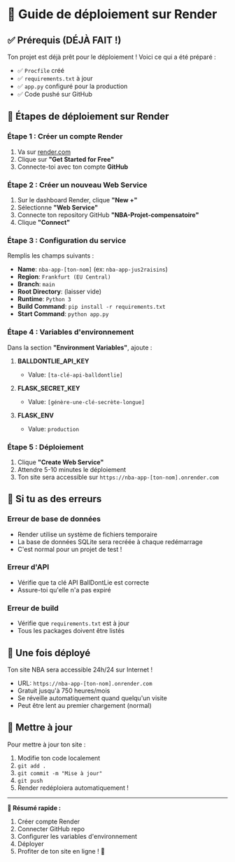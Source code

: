 # 🚀 Guide de déploiement sur Render

## ✅ Prérequis (DÉJÀ FAIT !)

Ton projet est déjà prêt pour le déploiement ! Voici ce qui a été préparé :

- ✅ `Procfile` créé
- ✅ `requirements.txt` à jour
- ✅ `app.py` configuré pour la production
- ✅ Code pushé sur GitHub

## 🎯 Étapes de déploiement sur Render

### **Étape 1 : Créer un compte Render**

1. Va sur [render.com](https://render.com)
2. Clique sur **"Get Started for Free"**
3. Connecte-toi avec ton compte **GitHub**

### **Étape 2 : Créer un nouveau Web Service**

1. Sur le dashboard Render, clique **"New +"**
2. Sélectionne **"Web Service"**
3. Connecte ton repository GitHub **"NBA-Projet-compensatoire"**
4. Clique **"Connect"**

### **Étape 3 : Configuration du service**

Remplis les champs suivants :

- **Name**: `nba-app-[ton-nom]` (ex: `nba-app-jus2raisins`)
- **Region**: `Frankfurt (EU Central)`
- **Branch**: `main`
- **Root Directory**: (laisser vide)
- **Runtime**: `Python 3`
- **Build Command**: `pip install -r requirements.txt`
- **Start Command**: `python app.py`

### **Étape 4 : Variables d'environnement**

Dans la section **"Environment Variables"**, ajoute :

1. **BALLDONTLIE_API_KEY**
   - Value: `[ta-clé-api-balldontlie]`

2. **FLASK_SECRET_KEY** 
   - Value: `[génère-une-clé-secrète-longue]`

3. **FLASK_ENV**
   - Value: `production`

### **Étape 5 : Déploiement**

1. Clique **"Create Web Service"**
2. Attendre 5-10 minutes le déploiement
3. Ton site sera accessible sur `https://nba-app-[ton-nom].onrender.com`

## 🔧 Si tu as des erreurs

### Erreur de base de données
- Render utilise un système de fichiers temporaire
- La base de données SQLite sera recréée à chaque redémarrage
- C'est normal pour un projet de test !

### Erreur d'API
- Vérifie que ta clé API BallDontLie est correcte
- Assure-toi qu'elle n'a pas expiré

### Erreur de build
- Vérifie que `requirements.txt` est à jour
- Tous les packages doivent être listés

## 🎉 Une fois déployé

Ton site NBA sera accessible 24h/24 sur Internet !

- URL: `https://nba-app-[ton-nom].onrender.com`
- Gratuit jusqu'à 750 heures/mois
- Se réveille automatiquement quand quelqu'un visite
- Peut être lent au premier chargement (normal)

## 🔄 Mettre à jour

Pour mettre à jour ton site :

1. Modifie ton code localement
2. `git add .`
3. `git commit -m "Mise à jour"`
4. `git push`
5. Render redéploiera automatiquement !

---

**🎯 Résumé rapide :**
1. Créer compte Render
2. Connecter GitHub repo
3. Configurer les variables d'environnement
4. Déployer
5. Profiter de ton site en ligne ! 🚀
